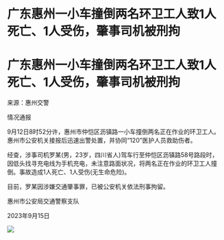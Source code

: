 # 广东惠州一小车撞倒两名环卫工人致1人死亡、1人受伤，肇事司机被刑拘

# 广东惠州一小车撞倒两名环卫工人致1人死亡、1人受伤，肇事司机被刑拘

来源：惠州交警

情况通报

9月12日8时52分许，惠州市仲恺区沥镇路一小车撞倒两名正在作业的环卫工人。惠州市公安机关接报后迅速出警处置，并协同“120”医护人员救助伤者。

经查，涉事司机罗某(男，23岁，四川省人)驾车行至仲恺区沥镇路58号路段时，因低头找寻充电线为手机充电，未注意路面状况，将两名正在作业的环卫工人撞倒。事故造成1人死亡、1人受伤(无生命危险)。

目前，罗某因涉嫌交通肇事罪，已被公安机关依法刑事拘留。

惠州市公安局交通警察支队

2023年9月15日

![](https://inews.gtimg.com/om_bt/O5SQ2Yn9ddVJXp-68hDAGQZVKuXlEsY3kJL6H5lB74KXgAA/1000)

